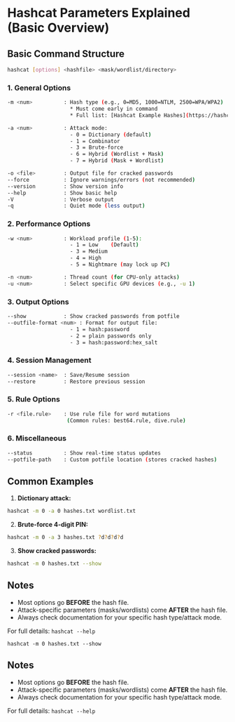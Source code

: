 # Hashcat Parameters Explained (Basic Overview)

## Basic Command Structure

```bash
hashcat [options] <hashfile> <mask/wordlist/directory>
```

### 1. General Options

```bash
-m <num>          : Hash type (e.g., 0=MD5, 1000=NTLM, 2500=WPA/WPA2)
                    * Must come early in command
                    * Full list: [Hashcat Example Hashes](https://hashcat.net/wiki/doku.php?id=example_hashes)

-a <num>          : Attack mode:
                    - 0 = Dictionary (default)
                    - 1 = Combinator
                    - 3 = Brute-force
                    - 6 = Hybrid (Wordlist + Mask)
                    - 7 = Hybrid (Mask + Wordlist)

-o <file>         : Output file for cracked passwords
--force           : Ignore warnings/errors (not recommended)
--version         : Show version info
--help            : Show basic help
-V                : Verbose output
-q                : Quiet mode (less output)
```

### 2. Performance Options

```bash
-w <num>          : Workload profile (1-5):
                    - 1 = Low    (Default)
                    - 3 = Medium
                    - 4 = High
                    - 5 = Nightmare (may lock up PC)

-n <num>          : Thread count (for CPU-only attacks)
-u <num>          : Select specific GPU devices (e.g., -u 1)
```

### 3. Output Options

```bash
--show            : Show cracked passwords from potfile
--outfile-format <num> : Format for output file:
                    - 1 = hash:password
                    - 2 = plain passwords only
                    - 3 = hash:password:hex_salt
```

### 4. Session Management

```bash
--session <name>  : Save/Resume session
--restore         : Restore previous session
```

### 5. Rule Options

```bash
-r <file.rule>    : Use rule file for word mutations
                   (Common rules: best64.rule, dive.rule)
```

### 6. Miscellaneous

```bash
--status          : Show real-time status updates
--potfile-path    : Custom potfile location (stores cracked hashes)
```

## Common Examples

1. **Dictionary attack:**

```bash
hashcat -m 0 -a 0 hashes.txt wordlist.txt
```

2. **Brute-force 4-digit PIN:**

```bash
hashcat -m 0 -a 3 hashes.txt ?d?d?d?d
```

3. **Show cracked passwords:**

```bash
hashcat -m 0 hashes.txt --show
```

## Notes

- Most options go **BEFORE** the hash file.
- Attack-specific parameters (masks/wordlists) come **AFTER** the hash file.
- Always check documentation for your specific hash type/attack mode.

For full details: `hashcat --help`

```
hashcat -m 0 hashes.txt --show
```

## Notes

- Most options go **BEFORE** the hash file.
- Attack-specific parameters (masks/wordlists) come **AFTER** the hash file.
- Always check documentation for your specific hash type/attack mode.

For full details: `hashcat --help`
